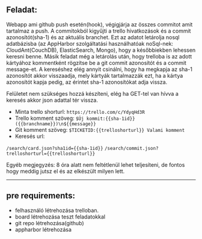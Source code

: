 Feladat:
--------

Webapp ami github push esetén(hook), végigjárja az összes commitot amit tartalmaz a push. A commitokból kigyűjti a trello hivatkozások és a commit azonosítót(sha-1) és az aktuális branchet. Ezt az adatot letárolja nosql adatbázisba (az AppHarbor szolgáltatási használhatóak noSql-nek: CloudAnt(CouchDB), ElasticSearch, Mongo), hogy a későbbiekben lehessen keresni benne. Másik feladat még a letárolás után, hogy trelloba is az adott kártyához kommentként rögzítse be a git commit azonosítót és a commit message-et. A kereséshez elég annyit csinálni, hogy ha megkapja az sha-1 azonosítót akkor visszaadja, mely kártyák tartalmazzák ezt, ha a kártya azonosítót kapja pedig, az érintet sha-1 azonosítókat adja vissza. 

Felületet nem szükséges hozzá készíteni, elég ha GET-tel van hívva a keresés akkor json adattal tér vissza.

- Minta trello shorturl: `https://trello.com/c/YdyqHd3R`
- Trello komment szöveg: `$Új kommit:{{sha-1id}}({{branchname}})\n${{message}}`
- Git komment szöveg: `$TICKETID:{{trelloshorturl}} Valami komment`
- Keresés url:

`/search/card.json?sha1id={{sha-1id}}`
`/search/commit.json?trelloshorturl={{trelloshorturl}}`
  
Egyéb megjegyzés:
  8 óra alatt nem feltétlenül lehet teljesíteni, de fontos hogy meddig jutsz el és az elkészült milyen lett.
  
---

pre requirements:
-----------------

- felhasználó létrehozása trelloban.
- board létrehozása teszt feladatokkal
- git repo létrehozása(github)
- appharbor létrehozása